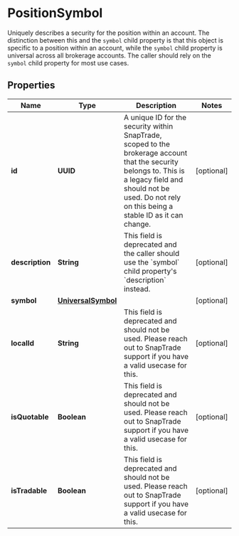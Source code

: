 

# PositionSymbol

Uniquely describes a security for the position within an account. The distinction between this and the `symbol` child property is that this object is specific to a position within an account, while the `symbol` child property is universal across all brokerage accounts. The caller should rely on the `symbol` child property for most use cases.

## Properties

| Name | Type | Description | Notes |
|------------ | ------------- | ------------- | -------------|
|**id** | **UUID** | A unique ID for the security within SnapTrade, scoped to the brokerage account that the security belongs to. This is a legacy field and should not be used. Do not rely on this being a stable ID as it can change. |  [optional] |
|**description** | **String** | This field is deprecated and the caller should use the &#x60;symbol&#x60; child property&#39;s &#x60;description&#x60; instead. |  [optional] |
|**symbol** | [**UniversalSymbol**](UniversalSymbol.md) |  |  [optional] |
|**localId** | **String** | This field is deprecated and should not be used. Please reach out to SnapTrade support if you have a valid usecase for this. |  [optional] |
|**isQuotable** | **Boolean** | This field is deprecated and should not be used. Please reach out to SnapTrade support if you have a valid usecase for this. |  [optional] |
|**isTradable** | **Boolean** | This field is deprecated and should not be used. Please reach out to SnapTrade support if you have a valid usecase for this. |  [optional] |



